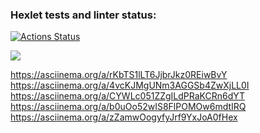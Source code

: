 ### Hexlet tests and linter status:
[![Actions Status](https://github.com/lilialitv/java-project-61/workflows/hexlet-check/badge.svg)](https://github.com/lilialitv/java-project-61/actions)

<a href="https://codeclimate.com/github/lilialitv/java-project-61/maintainability"><img 
src="https://api.codeclimate.com/v1/badges/4dcd9d598cb71e07c3bb/maintainability" /></a>

https://asciinema.org/a/rKbTS1lLT6JjbrJkz0REiwBvY
https://asciinema.org/a/4vcKJMgUNm3AGGSb4ZwXjLL0I
https://asciinema.org/a/CYWLc051ZZgILdPRaKCRn6dYT
https://asciinema.org/a/b0uOo52wIS8FlPOMOw6mdtIRQ
https://asciinema.org/a/zZamwOogyfyJrf9YxJoA0fHex

